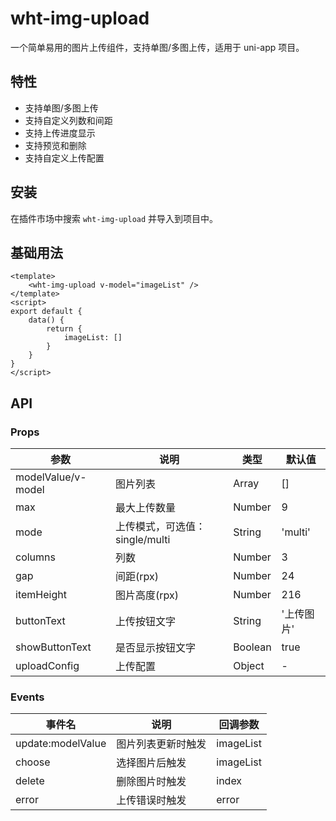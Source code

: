 # wht-img-upload

一个简单易用的图片上传组件，支持单图/多图上传，适用于 uni-app 项目。

## 特性
- 支持单图/多图上传
- 支持自定义列数和间距
- 支持上传进度显示
- 支持预览和删除
- 支持自定义上传配置

## 安装

在插件市场中搜索 `wht-img-upload` 并导入到项目中。

## 基础用法

```vue
<template>
    <wht-img-upload v-model="imageList" />
</template>
<script>
export default {
    data() {
        return {
            imageList: []
        }
    }
}
</script>
```

## API

### Props

| 参数 | 说明 | 类型 | 默认值 |
|------|------|------|--------|
| modelValue/v-model | 图片列表 | Array | [] |
| max | 最大上传数量 | Number | 9 |
| mode | 上传模式，可选值：single/multi | String | 'multi' |
| columns | 列数 | Number | 3 |
| gap | 间距(rpx) | Number | 24 |
| itemHeight | 图片高度(rpx) | Number | 216 |
| buttonText | 上传按钮文字 | String | '上传图片' |
| showButtonText | 是否显示按钮文字 | Boolean | true |
| uploadConfig | 上传配置 | Object | - |

### Events

| 事件名 | 说明 | 回调参数 |
|------|------|------|
| update:modelValue | 图片列表更新时触发 | imageList |
| choose | 选择图片后触发 | imageList |
| delete | 删除图片时触发 | index |
| error | 上传错误时触发 | error |
